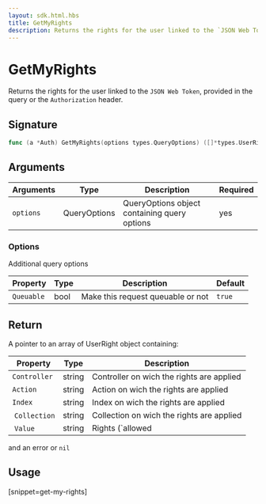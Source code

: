 ```yaml
---
layout: sdk.html.hbs
title: GetMyRights
description: Returns the rights for the user linked to the `JSON Web Token`.
---
```


# GetMyRights

Returns the rights for the user linked to the `JSON Web Token`, provided in the query or the `Authorization` header.

## Signature

```go
func (a *Auth) GetMyRights(options types.QueryOptions) ([]*types.UserRights, error)
```

## Arguments

| Arguments    | Type    | Description | Required
|--------------|---------|-------------|----------
| `options`  | QueryOptions    | QueryOptions object containing query options | yes

### **Options**

Additional query options

| Property     | Type    | Description                       | Default
| ---------- | ------- | --------------------------------- | -------
| `Queuable` | bool | Make this request queuable or not | `true`

## Return

A pointer to an array of UserRight object containing:


| Property     | Type    | Description                       |
| ---------- | ------- | --------------------------------- |
| `Controller` | string | Controller on wich the rights are applied |
| `Action` | string | Action on wich the rights are applied |
| `Index` | string | Index on wich the rights are applied |
| `Collection` | string | Collection on wich the rights are applied |
| `Value` | string | Rights (`allowed|denied|conditional`) |

and an error or `nil`

## Usage

[snippet=get-my-rights]
